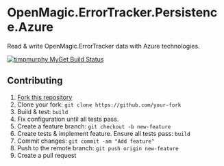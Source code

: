 # OpenMagic.ErrorTracker.Persistence.Azure

Read & write OpenMagic.ErrorTracker data with Azure technologies.

[![timpmurphy MyGet Build Status](https://www.myget.org/BuildSource/Badge/timpmurphy?identifier=4b05313d-71c5-408e-9fe4-ac7c5db319e6)](https://www.myget.org/)

## Contributing

1. [Fork this repository](https://github.com/OpenMagic/OpenMagic.ErrorTracker.Persistence.Azure)
1. Clone your fork: `git clone https://github.com/your-fork`
1. Build & test: `build`
1. Fix configuration until all tests pass.
1. Create a feature branch: `git checkout -b new-feature`
1. Create tests & implement feature. Ensure all tests pass: `build`
1. Commit changes: `git commit -am "Add feature"`
1. Push to the remote branch: `git push origin new-feature`
1. Create a pull request
